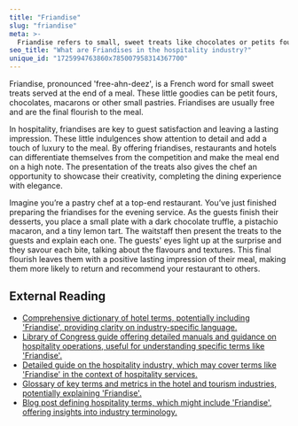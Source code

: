 ```yaml
---
title: "Friandise"
slug: "friandise"
meta: >-
  Friandise refers to small, sweet treats like chocolates or petits fours served at the end of a meal in restaurants and cafes, enhancing the dining experience.
seo_title: "What are Friandises in the hospitality industry?"
unique_id: "1725994763860x785007958314367700"
---
```


Friandise, pronounced 'free-ahn-deez', is a French word for small sweet treats served at the end of a meal. These little goodies can be petit fours, chocolates, macarons or other small pastries. Friandises are usually free and are the final flourish to the meal.

In hospitality, friandises are key to guest satisfaction and leaving a lasting impression. These little indulgences show attention to detail and add a touch of luxury to the meal. By offering friandises, restaurants and hotels can differentiate themselves from the competition and make the meal end on a high note. The presentation of the treats also gives the chef an opportunity to showcase their creativity, completing the dining experience with elegance.

Imagine you’re a pastry chef at a top-end restaurant. You’ve just finished preparing the friandises for the evening service. As the guests finish their desserts, you place a small plate with a dark chocolate truffle, a pistachio macaron, and a tiny lemon tart. The waitstaff then present the treats to the guests and explain each one. The guests' eyes light up at the surprise and they savour each bite, talking about the flavours and textures. This final flourish leaves them with a positive lasting impression of their meal, making them more likely to return and recommend your restaurant to others.

## External Reading

- [Comprehensive dictionary of hotel terms, potentially including 'Friandise', providing clarity on industry-specific language.](https://www.socialtables.com/blog/hospitality/hotel-terms-dictionary/)
- [Library of Congress guide offering detailed manuals and guidance on hospitality operations, useful for understanding specific terms like 'Friandise'.](https://guides.loc.gov/hospitality-restaurants-hotels/history/manuals)
- [Detailed guide on the hospitality industry, which may cover terms like 'Friandise' in the context of hospitality services.](https://www.siteminder.com/r/hospitality-industry/)
- [Glossary of key terms and metrics in the hotel and tourism industries, potentially explaining 'Friandise'.](https://str.com/data-insights/resources/glossary)
- [Blog post defining hospitality terms, which might include 'Friandise', offering insights into industry terminology.](https://home.binwise.com/blog/hospitality-definition)